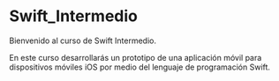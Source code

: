 # Swift_Intermedio
Bienvenido al curso de Swift Intermedio.

En este curso desarrollarás un prototipo de una aplicación móvil para dispositivos móviles iOS por medio del lenguaje de programación Swift.
